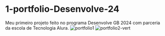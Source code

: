 # 1-portfolio-Desenvolve-24
Meu primeiro projeto feito no programa Desenvolve GB 2024 com parceria da escola de Tecnologia Alura. 
![portfolio1](https://github.com/KarolSouzaS/1-portfolio-Desenvolve-24/assets/125404860/25d74cb5-20ff-4e07-9d12-a6dc18b4e137)
![portfolio2-vert](https://github.com/KarolSouzaS/1-portfolio-Desenvolve-24/assets/125404860/9833b188-d93b-4b35-8b3a-6b0dc5dfa03f)
